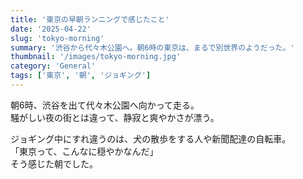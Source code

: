 ```yaml
---
title: '東京の早朝ランニングで感じたこと'
date: '2025-04-22'
slug: 'tokyo-morning'
summary: '渋谷から代々木公園へ。朝6時の東京は、まるで別世界のようだった。'
thumbnail: '/images/tokyo-morning.jpg'
category: 'General'
tags: ['東京', '朝', 'ジョギング']
---
```


朝6時、渋谷を出て代々木公園へ向かって走る。  
騒がしい夜の街とは違って、静寂と爽やかさが漂う。

ジョギング中にすれ違うのは、犬の散歩をする人や新聞配達の自転車。  
「東京って、こんなに穏やかなんだ」  
そう感じた朝でした。
